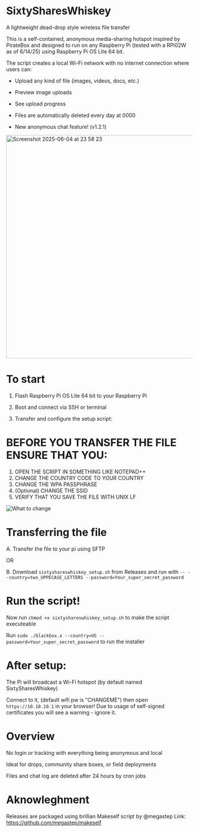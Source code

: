# SixtySharesWhiskey
A lightweight dead-drop style wireless file transfer

This is a self-contained, anonymous media-sharing hotspot inspired by PirateBox and designed to run on any Raspberry Pi (tested with a RPi02W as of 6/14/25) using Raspberry Pi OS Lite 64 bit.

The script creates a local Wi-Fi network with no internet connection where users can:

- Upload any kind of file (images, videos, docs, etc.)

- Preview image uploads

- See upload progress

- Files are automatically deleted every day at 0000

- New anonymous chat feature! (v1.2.1)

<img width="602" alt="Screenshot 2025-06-04 at 23 58 23" src="https://github.com/user-attachments/assets/9e092ce3-3368-4b30-bab2-3dc4634c6709" />

# To start

1. Flash Raspberry Pi OS Lite 64 bit to your Raspberry Pi

2. Boot and connect via SSH or terminal

3. Transfer and configure the setup script:

# BEFORE YOU TRANSFER THE FILE ENSURE THAT YOU: 
1. OPEN THE SCRIPT IN SOMETHING LIKE NOTEPAD++
2. CHANGE THE COUNTRY CODE TO YOUR COUNTRY
3. CHANGE THE WPA PASSPHRASE
4. (Optional) CHANGE THE SSID
5. VERIFY THAT YOU SAVE THE FILE WITH UNIX LF


![What to change](https://github.com/user-attachments/assets/8ada6058-f5dd-45e7-b60f-f7770d4bb9ec)

# Transferring the file

A. Transfer the file to your pi using SFTP

OR

B. Download ```sixtyshareswhiskey_setup.sh``` from Releases and run with ```-- --country=two_UPPECASE_LETTERS --password=Your_super_secret_password```


# Run the script!

Now run ```chmod +x sixtyshareswhiskey_setup.sh``` to make the script executeable

Run ```sudo ./blackbox.x --country=US --password=Your_super_secret_password``` to run the installer


# After setup:

The Pi will broadcast a Wi-Fi hotspot (by default named SixtySharesWhiskey)

Connect to it, (default wifi pw is "CHANGEME") then open ```https://10.10.10.1``` in your browser!
Due to usage of self-signed certificates you will see a warning - ignore it.

# Overview

No login or tracking with everything being anonymous and local

Ideal for drops, community share boxes, or field deployments

Files and chat log are deleted after 24 hours by cron jobs

# Aknowleghment
Releases are packaged using brillian Makeself script by @megastep
Link: https://github.com/megastep/makeself 
